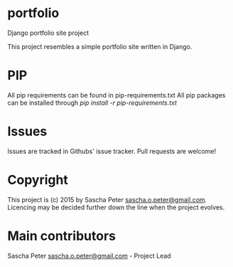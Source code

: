 # portfolio
Django portfolio site project

This project resembles a simple portfolio site written in Django.

# PIP
All pip requirements can be found in pip-requirements.txt
All pip packages can be installed through *pip install -r pip-requirements.txt*

# Issues
Issues are tracked in Githubs' issue tracker. Pull requests are welcome!

# Copyright
This project is (c) 2015 by Sascha Peter <sascha.o.peter@gmail.com>.
Licencing may be decided further down the line when the project evolves.

# Main contributors
Sascha Peter <sascha.o.peter@gmail.com> - Project Lead
